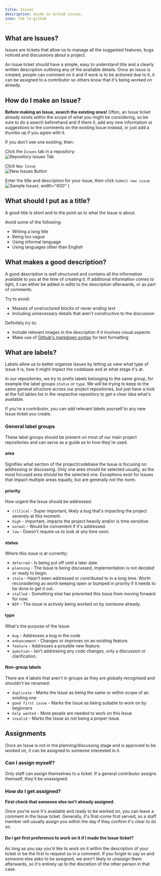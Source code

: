 ```yaml
---
title: Issues
description: Guide to Github issues.
icon: fab fa-github
---
```


## What are Issues?

Issues are tickets that allow us to manage all the suggested features, bugs noticed and discussions about a project.

An Issue ticket should have a simple, easy to understand title and a clearly written description outlining any of the available details.
Once an Issue is created, people can comment on it and if work is to be actioned due to it, it can be assigned to a contributor so others know that it's being worked on already.

## How do I make an Issue?

**Before making an Issue, search the existing ones!**
Often, an Issue ticket already exists within the scope of what you might be considering, so be sure to do a search beforehand and if there it, add any new information or suggestions to the comments on the existing Issue instead, or just add a thumbs up if you agree with it.

If you don't see one existing, then:

Click the `Issues` tab in a repository:<br>
![Repository Issues Tab](/static/images/content/contributing/github_issues_tab.webp)

Click `New Issue`<br>
![New Issues Button](/static/images/content/contributing/github_new_issue.webp)

Enter the title and description for your issue, then click `Submit new issue`<br>
![Sample Issue](/static/images/content/contributing/github_sample_issue.webp){: width="600" }

## What should I put as a title?

A good title is short and to the point as to what the Issue is about.

Avoid some of the following:

- Writing a long title
- Being too vague
- Using informal language
- Using languages other than English

## What makes a good description?

A good description is well structured and contains all the information available to you at the time of creating it. If additional information comes to light, it can either be added in edits to the description afterwards, or as part of comments.

Try to avoid:

- Masses of unstructured blocks of never ending text
- Including unnecessary details that aren't constructive to the discussion

Definitely try to:

- Include relevant images in the description if it involves visual aspects
- Make use of [Github's markdown syntax](https://help.github.com/en/github/writing-on-github/basic-writing-and-formatting-syntax) for text formatting

## What are labels?

Labels allow us to better organise Issues by letting us view what type of Issue it is, how it might impact the codebase and at what stage it's at.

In our repositories, we try to prefix labels belonging to the same group, for example the label groups `status` or `type`.  We will be trying to keep to the same general structure across our project repositories, but just have a look at the full lables list in the respective repository to get a clear idea what's available.

If you're a contributor, you can add relevant labels yourself to any new Issue ticket you create.

### General label groups

These label groups should be present on most of our main project repositories and can serve as a guide as to how they're used.

#### area
Signifies what section of the project/codebase the Issue is focusing on addressing or discussing. Only one area should be selected usually, as the most focused area should be the selected one. Exceptions exist for Issues that impact multiple areas equally, but are generally not the norm.

#### priority
How urgent the Issue should be addressed:

- `critical` - Super important, likely a bug that's impacting the project severely at this moment.
- `high` - Important, impacts the project heavily and/or is time sensitive.
- `normal` - Would be convenient if it's addressed.
- `low` - Doesn't require us to look at any time soon.

#### status
Where this issue is at currently:

- `deferred` - Is being put off until a later date
- `planning` - The Issue is being discussed, implementation is not decided or ready to begin.
- `stale` - Hasn't been addressed or contributed to in a long time. Worth reconsidering as worth keeping open or bumped in priority if it needs to be done to get it out.
- `stalled` - Something else has prevented this Issue from moving forward for now.
- `WIP` - The issue is actively being worked on by someone already.

#### type
What's the purpose of the Issue:

- `bug` - Addresses a bug in the code
- `enhancement` - Changes or improves on an existing feature.
- `feature` - Addresses a possible new feature.
- `question` - Isn't addressing any code changes, only a discussion or clarification.

#### Non-group labels
There are 4 labels that aren't in groups as they are globally recognised and shouldn't be renamed:

- `duplicate` - Marks the Issue as being the same or within scope of an existing one
- `good first issue` - Marks the Issue as being suitable to work on by beginners
- `help wanted` - More people are needed to work on this Issue
- `invalid` - Marks the Issue as not being a proper Issue.

## Assignments

Once an Issue is not in the planning/discussing stage and is approved to be worked on, it can be assigned to someone interested in it.

### Can I assign myself?

Only staff can assign themselves to a ticket.
If a general contributor assigns themself, they'll be unassigned.

### How do I get assigned?

**First check that someone else isn't already assigned.**

Once you're sure it's available and ready to be worked on, you can leave a comment in the Issue ticket.
Generally, it's first-come first served, so a staff member will usually assign you within the day if they confirm it's clear to do so.

#### Do I get first preference to work on it if I made the Issue ticket?
As long as you say you'd like to work on it within the description of your ticket or be the first to request so in a comment.
If you forget to say so and someone else asks to be assigned, we aren't likely to unassign them afterwards, so it's entirely up to the discretion of the other person in that case.
